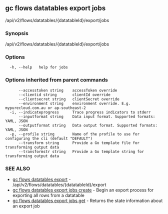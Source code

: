 ## gc flows datatables export jobs

/api/v2/flows/datatables/{datatableId}/export/jobs

### Synopsis

/api/v2/flows/datatables/{datatableId}/export/jobs

### Options

```
  -h, --help   help for jobs
```

### Options inherited from parent commands

```
      --accesstoken string    accessToken override
      --clientid string       clientId override
      --clientsecret string   clientSecret override
      --environment string    environment override. E.g. mypurecloud.com.au or ap-southeast-2
  -i, --indicateprogress      Trace progress indicators to stderr
      --inputformat string    Data input format. Supported formats: YAML, JSON
      --outputformat string   Data output format. Supported formats: YAML, JSON
  -p, --profile string        Name of the profile to use for configuring the cli (default "DEFAULT")
      --transform string      Provide a Go template file for transforming output data
      --transformstr string   Provide a Go template string for transforming output data
```

### SEE ALSO

* [gc flows datatables export](gc_flows_datatables_export.html)	 - /api/v2/flows/datatables/{datatableId}/export
* [gc flows datatables export jobs create](gc_flows_datatables_export_jobs_create.html)	 - Begin an export process for exporting all rows from a datatable
* [gc flows datatables export jobs get](gc_flows_datatables_export_jobs_get.html)	 - Returns the state information about an export job


